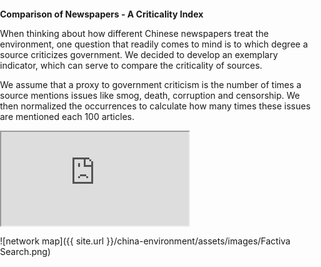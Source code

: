 <title>Example</title> <style> body { margin:0; padding:0; background-image:url("/china-environment/assets/images/Factory.pdf"); background-repeat: no-repeat; webkit-background-size: cover; moz-background-size: cover; o-background-size: cover; background-size: cover; } </style>

<b>Comparison of Newspapers - A Criticality Index</b>

When thinking about how different Chinese newspapers treat the environment, one question that readily comes to mind is to which degree a source criticizes government. We decided to develop an exemplary indicator, which can serve to compare the criticality of sources. 

We assume that a proxy to government criticism is the number of times a source mentions issues like smog, death, corruption and censorship. We then normalized the occurrences to calculate how many times these issues are mentioned each 100 articles. 

<iframe src="https://docs.google.com/spreadsheets/d/e/2PACX-1vSahwhw5PpqrjqQlSjYdB5fwxQAL6Ha-hSCk6mbjP9kgjvDNqXjTprBd2zloVwqN7A3sqQOgQBylNkp/pubhtml?gid=0&amp;single=true&amp;widget=true&amp;headers=false"></iframe>



![network map]({{ site.url }}/china-environment/assets/images/Factiva Search.png)



